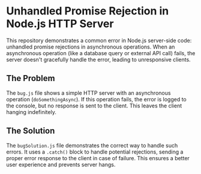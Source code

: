 # Unhandled Promise Rejection in Node.js HTTP Server

This repository demonstrates a common error in Node.js server-side code: unhandled promise rejections in asynchronous operations.  When an asynchronous operation (like a database query or external API call) fails, the server doesn't gracefully handle the error, leading to unresponsive clients.

## The Problem

The `bug.js` file shows a simple HTTP server with an asynchronous operation (`doSomethingAsync`). If this operation fails, the error is logged to the console, but no response is sent to the client. This leaves the client hanging indefinitely.

## The Solution

The `bugSolution.js` file demonstrates the correct way to handle such errors.  It uses a `.catch()` block to handle potential rejections, sending a proper error response to the client in case of failure.  This ensures a better user experience and prevents server hangs.